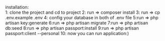 installation:<br>
1: clone the project and cd to project
2: run => composer install
3: run => cp .env.example .env
4: config your database in both of .env file
5:run => php artisan key:generate
6:run => php artisan migrate
7:run => php artisan db:seed
8:run => php artisan passport:install
9:run => php artisan passport:client --personal
10: now you can run application:)

    
